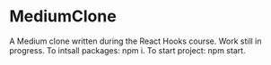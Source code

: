 # MediumClone
A Medium clone written during the React Hooks course. Work still in progress.
To intsall packages: npm i.
To start project: npm start.
